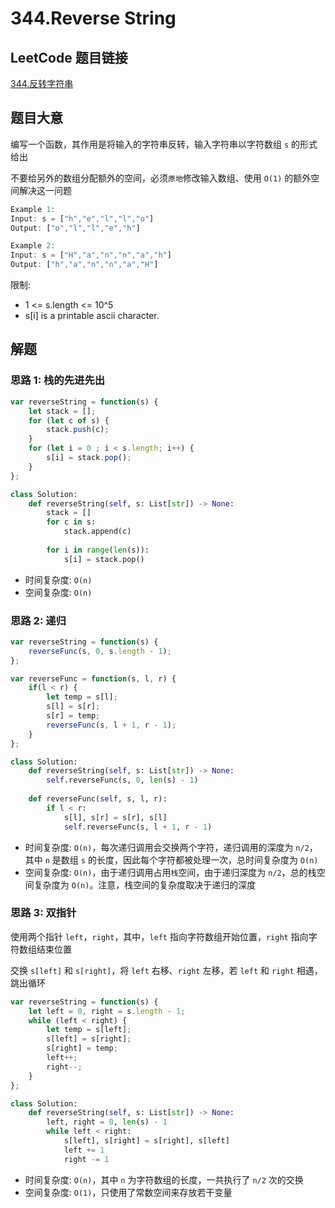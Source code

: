 # 344.Reverse String

## LeetCode 题目链接

[344.反转字符串](https://leetcode.cn/problems/reverse-string/)

## 题目大意

编写一个函数，其作用是将输入的字符串反转，输入字符串以字符数组 `s` 的形式给出

不要给另外的数组分配额外的空间，必须`原地`修改输入数组、使用 `O(1)` 的额外空间解决这一问题

```js
Example 1:
Input: s = ["h","e","l","l","o"]
Output: ["o","l","l","e","h"]

Example 2:
Input: s = ["H","a","n","n","a","h"]
Output: ["h","a","n","n","a","H"]
```

限制:
- 1 <= s.length <= 10^5
- s[i] is a printable ascii character.

## 解题

### 思路 1: 栈的先进先出

```js
var reverseString = function(s) {
    let stack = [];
    for (let c of s) {
        stack.push(c);
    }
    for (let i = 0 ; i < s.length; i++) {
        s[i] = stack.pop();
    }
};
```
```python
class Solution:
    def reverseString(self, s: List[str]) -> None:
        stack = []
        for c in s:
            stack.append(c)
            
        for i in range(len(s)):
            s[i] = stack.pop()
```

- 时间复杂度: `O(n)`
- 空间复杂度: `O(n)`

### 思路 2: 递归

```js
var reverseString = function(s) {
    reverseFunc(s, 0, s.length - 1);
};

var reverseFunc = function(s, l, r) {
    if(l < r) {
        let temp = s[l];
        s[l] = s[r];
        s[r] = temp;
        reverseFunc(s, l + 1, r - 1);
    }
};
```
```python
class Solution:
    def reverseString(self, s: List[str]) -> None:
        self.reverseFunc(s, 0, len(s) - 1)
    
    def reverseFunc(self, s, l, r):
        if l < r:
            s[l], s[r] = s[r], s[l]
            self.reverseFunc(s, l + 1, r - 1)
```

- 时间复杂度: `O(n)`，每次递归调用会交换两个字符，递归调用的深度为 `n/2`，其中 `n` 是数组 `s` 的长度，因此每个字符都被处理一次，总时间复杂度为 `O(n)`
- 空间复杂度: `O(n)`，由于递归调用占用`栈`空间，由于递归深度为 `n/2`，总的栈空间复杂度为 `O(n)`。注意，栈空间的复杂度取决于递归的深度

### 思路 3: 双指针

使用两个指针 `left`，`right`，其中，`left` 指向字符数组开始位置，`right` 指向字符数组结束位置

交换 `s[left]` 和 `s[right]`，将 `left` 右移、`right` 左移，若 `left` 和 `right` 相遇，跳出循环

```js
var reverseString = function(s) {
    let left = 0, right = s.length - 1;
    while (left < right) {
        let temp = s[left];
        s[left] = s[right];
        s[right] = temp;
        left++;
        right--;
    }
};
```
```python
class Solution:
    def reverseString(self, s: List[str]) -> None:
        left, right = 0, len(s) - 1
        while left < right:
            s[left], s[right] = s[right], s[left]
            left += 1
            right -= 1
```

- 时间复杂度: `O(n)`，其中 `n` 为字符数组的长度，一共执行了 `n/2` 次的交换
- 空间复杂度: `O(1)`，只使用了常数空间来存放若干变量